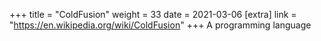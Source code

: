 +++
title = "ColdFusion"
weight = 33
date = 2021-03-06
[extra]
link = "https://en.wikipedia.org/wiki/ColdFusion"
+++
A programming language

